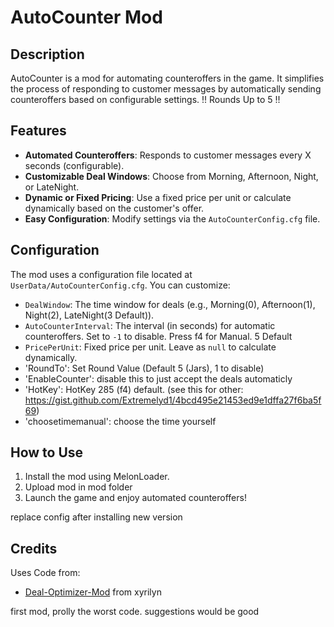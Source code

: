 # AutoCounter Mod

## Description
AutoCounter is a mod for automating counteroffers in the game. It simplifies the process of responding to customer messages by automatically sending counteroffers based on configurable settings. !! Rounds Up to 5 !!

## Features
- **Automated Counteroffers**: Responds to customer messages every X seconds (configurable).
- **Customizable Deal Windows**: Choose from Morning, Afternoon, Night, or LateNight.
- **Dynamic or Fixed Pricing**: Use a fixed price per unit or calculate dynamically based on the customer's offer.
- **Easy Configuration**: Modify settings via the `AutoCounterConfig.cfg` file.

## Configuration
The mod uses a configuration file located at `UserData/AutoCounterConfig.cfg`. You can customize:
- `DealWindow`: The time window for deals (e.g., Morning(0), Afternoon(1), Night(2), LateNight(3 Default)).
- `AutoCounterInterval`: The interval (in seconds) for automatic counteroffers. Set to `-1` to disable. Press f4 for Manual. 5 Default
- `PricePerUnit`: Fixed price per unit. Leave as `null` to calculate dynamically.
- 'RoundTo': Set Round Value (Default 5 (Jars), 1 to disable)
- 'EnableCounter': disable this to just accept the deals automaticly
- 'HotKey': HotKey 285 (f4) default.  (see this for other: https://gist.github.com/Extremelyd1/4bcd495e21453ed9e1dffa27f6ba5f69)
- 'choosetimemanual': choose the time yourself

## How to Use
1. Install the mod using MelonLoader.
2. Upload mod in mod folder
3. Launch the game and enjoy automated counteroffers!

replace config after installing new version 

## Credits
Uses Code from:
- [Deal-Optimizer-Mod](https://github.com/xyrilyn/Deal-Optimizer-Mod) from xyrilyn



first mod, prolly the worst code. suggestions would be good
